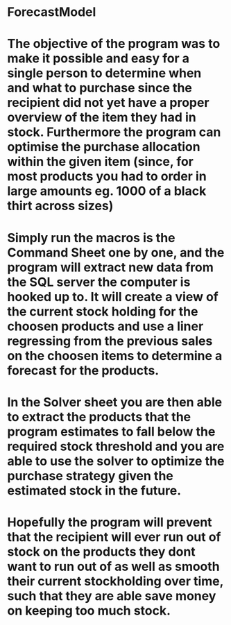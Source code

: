 # ForecastModel

# The objective of the program was to make it possible and easy for a single person to determine when and what to purchase since the recipient did not yet have a proper overview of the item they had in stock. Furthermore the program can optimise the purchase allocation within the given item (since, for most products you had to order in large amounts eg. 1000 of a black thirt across sizes) 

# Simply run the macros is the Command Sheet one by one, and the program will extract new data from the SQL server the computer is hooked up to. It will create a view of the current stock holding for the choosen products and use a liner regressing from the previous sales on the choosen items to determine a forecast for the products.
# In the Solver sheet you are then able to extract the products that the program estimates to fall below the required stock threshold and you are able to use the solver to optimize the purchase strategy given the estimated stock in the future.

# Hopefully the program will prevent that the recipient will ever run out of stock on the products they dont want to run out of as well as smooth their current stockholding over time, such that they are able save money on keeping too much stock. 
